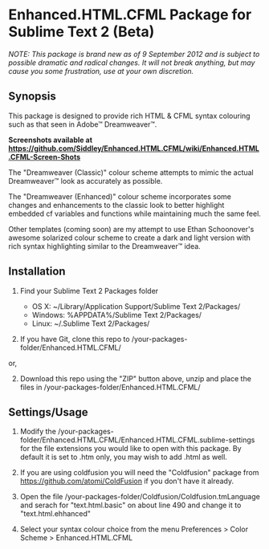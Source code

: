 Enhanced.HTML.CFML Package for Sublime Text 2 (Beta)
====================================================

*NOTE: This package is brand new as of 9 September 2012 and is subject to possible dramatic and radical changes. It will not break anything, but may cause you some frustration, use at your own discretion.*

Synopsis
--------

This package is designed to provide rich HTML & CFML syntax colouring such as that seen in Adobe™ Dreamweaver™.

**Screenshots available at https://github.com/Siddley/Enhanced.HTML.CFML/wiki/Enhanced.HTML.CFML-Screen-Shots**

The "Dreamweaver (Classic)" colour scheme attempts to mimic the actual Dreamweaver™ look as accurately as possible.

The "Dreamweaver (Enhanced)" colour scheme incorporates some changes and enhancements to the classic look to better highlight embedded cf variables and functions while maintaining much the same feel.

Other templates (coming soon) are my attempt to use Ethan Schoonover's awesome solarized colour scheme to create a dark and light version with rich syntax highlighting similar to the Dreamweaver™ idea.


Installation
------------

1. Find your Sublime Text 2 Packages folder

    - OS X: ~/Library/Application Support/Sublime Text 2/Packages/
    - Windows: %APPDATA%/Sublime Text 2/Packages/
    - Linux: ~/.Sublime Text 2/Packages/


2. If you have Git, clone this repo to /your-packages-folder/Enhanced.HTML.CFML/

or,

2. Download this repo using the "ZIP" button above, unzip and place the files in /your-packages-folder/Enhanced.HTML.CFML/


Settings/Usage
--------------

1. Modify the /your-packages-folder/Enhanced.HTML.CFML/Enhanced.HTML.CFML.sublime-settings for the file extensions you would like to open with this package. By default it is set to .htm only, you may wish to add .html as well.

2. If you are using coldfusion you will need the "Coldfusion" package from https://github.com/atomi/ColdFusion if you don't have it already.

4. Open the file  /your-packages-folder/Coldfusion/Coldfusion.tmLanguage and serach for "text.html.basic" on about line 490 and change it to "text.html.ehhanced"

5. Select your syntax colour choice from the menu Preferences > Color Scheme > Enhanced.HTML.CFML

